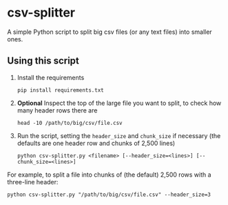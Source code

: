 # csv-splitter

A simple Python script to split big csv files (or any text files) into smaller ones.

## Using this script

1. Install the requirements

     ```pip install requirements.txt```

2. **Optional** Inspect the top of the large file you want to split, to check how many header rows there are

    ```head -10 /path/to/big/csv/file.csv```

3. Run the script, setting the `header_size` and `chunk_size` if necessary (the defaults are one header row and chunks of 2,500 lines)

    ```python csv-splitter.py <filename> [--header_size=<lines>] [--chunk_size=<lines>]```

For example, to split a file into chunks of (the default) 2,500 rows with a three-line header:

```python csv-splitter.py "/path/to/big/csv/file.csv" --header_size=3```
